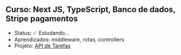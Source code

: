 ## Curso: Next JS, TypeScript, Banco de dados, Stripe pagamentos

- Status: ✅ Estudando...
- Aprendizados: middleware, rotas, controllers
- Projeto: [API de Tarefas](link_para_o_projeto)
